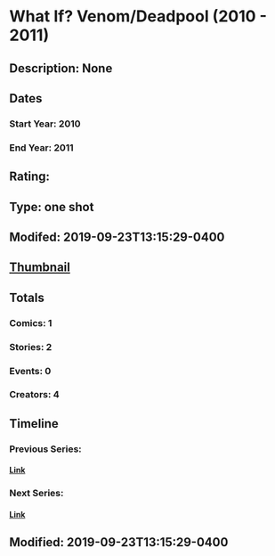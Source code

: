# What If? Venom/Deadpool (2010 - 2011)
## Description: None
## Dates
### Start Year: 2010
### End Year: 2011
## Rating: 
## Type: one shot
## Modifed: 2019-09-23T13:15:29-0400
## [Thumbnail](http://i.annihil.us/u/prod/marvel/i/mg/b/40/image_not_available.jpg)
## Totals
### Comics: 1
### Stories: 2
### Events: 0
### Creators: 4
## Timeline
### Previous Series: 
#### [Link]()
### Next Series: 
#### [Link]()
## Modified: 2019-09-23T13:15:29-0400